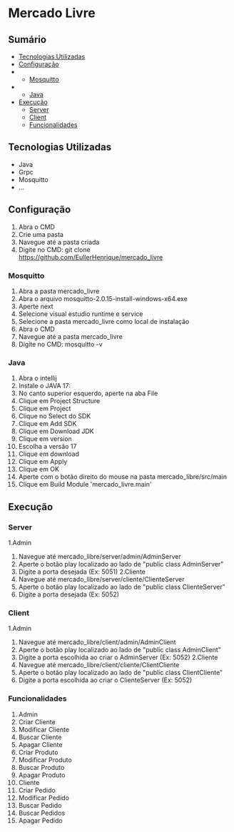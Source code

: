 # Mercado Livre

## Sumário

- [Tecnologias Utilizadas](#tecnologias-utilizadas)
- [Configuração](#configuração)
- - [Mosquitto](#mosquitto)
- - [Java](#java)
- [Execução](#execução)
  - [Server](#server)   
  - [Client](#client)
  - [Funcionalidades](#funcionalidades)
  
## Tecnologias Utilizadas

- Java
- Grpc
- Mosquitto
- ...

## Configuração

1. Abra o CMD
2. Crie uma pasta
3. Navegue até a pasta criada
4. Digite no CMD: git clone https://github.com/EullerHenrique/mercado_livre

### Mosquitto

1. Abra a pasta mercado_livre
2. Abra o arquivo mosquitto-2.0.15-install-windows-x64.exe
3. Aperte next
4. Selecione visual estudio runtime e service
5. Selecione a pasta mercado_livre como local de instalação
6. Abra o CMD
7. Navegue até a pasta mercado_livre
8. Digite no CMD: mosquitto -v

### Java

1. Abra o intellij 
2. Instale o JAVA 17:  
  1. No canto superior esquerdo, aperte na aba File
  2. Clique em Project Structure
  3. Clique em Project
  4. Clique no Select do SDK
  5. Clique em Add SDK
  6. Clique em Download JDK
  7. Clique em version 
  8. Escolha a versão 17
  9. Clique em download
  10. Clique em Apply
  11. Clique em OK
4. Aperte com o botão direito do mouse na pasta mercado_libre/src/main
5. Clique em Build Module 'mercado_livre.main'

## Execução

###  Server
1.Admin
  1. Navegue até mercado_libre/server/admin/AdminServer
  2. Aperte o botão play localizado ao lado de "public class AdminServer"
  3. Digite a porta desejada (Ex: 5051)
2.Cliente
  1. Navegue até mercado_libre/server/cliente/ClienteServer
  2. Aperte o botão play localizado ao lado de "public class ClienteServer"
  3. Digite a porta desejada (Ex: 5052)
    
### Client
1.Admin
  1. Navegue até mercado_libre/client/admin/AdminClient
  2. Aperte o botão play localizado ao lado de "public class AdminClient"
  3. Digite a porta escolhida ao criar o AdminServer (Ex: 5052)
2.Cliente
  1. Navegue até mercado_libre/client/cliente/ClientCliente
  2. Aperte o botão play localizado ao lado de "public class ClientCliente"
  3. Digite a porta escolhida ao criar o ClienteServer (Ex: 5052)

### Funcionalidades
1. Admin
  1. Criar Cliente
  2. Modificar Cliente
  3. Buscar Cliente
  4. Apagar Cliente
  5. Criar Produto
  6. Modificar Produto
  7. Buscar Produto
  8. Apagar Produto
3. Cliente
  1. Criar Pedido
  2. Modificar Pedido
  3. Buscar Pedido
  4. Buscar Pedidos
  5. Apagar Pedido






                                                 


